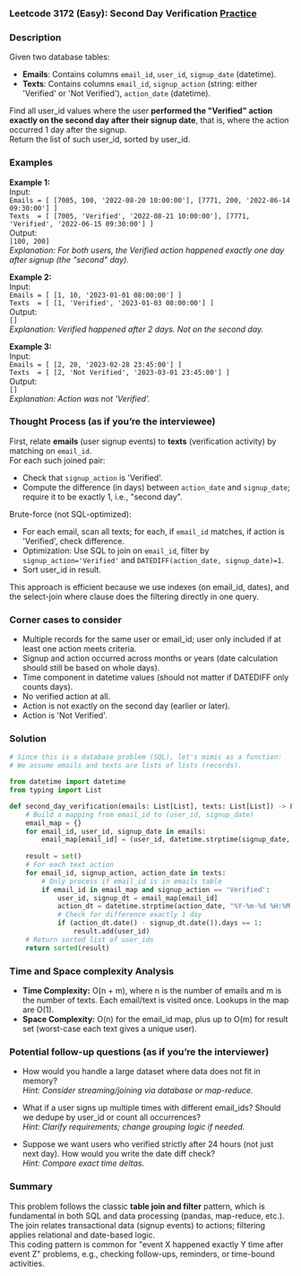 ### Leetcode 3172 (Easy): Second Day Verification [Practice](https://leetcode.com/problems/second-day-verification)

### Description  
Given two database tables:  
- **Emails**: Contains columns `email_id`, `user_id`, `signup_date` (datetime).
- **Texts**: Contains columns `email_id`, `signup_action` (string: either 'Verified' or 'Not Verified'), `action_date` (datetime).

Find all user_id values where the user **performed the "Verified" action exactly on the second day after their signup date**, that is, where the action occurred 1 day after the signup.  
Return the list of such user_id, sorted by user_id.

### Examples  

**Example 1:**  
Input:  
`Emails = [ [7005, 100, '2022-08-20 10:00:00'], [7771, 200, '2022-06-14 09:30:00'] ]`  
`Texts  = [ [7005, 'Verified', '2022-08-21 10:00:00'], [7771, 'Verified', '2022-06-15 09:30:00'] ]`  
Output:  
`[100, 200]`  
*Explanation: For both users, the Verified action happened exactly one day after signup (the "second" day).*

**Example 2:**  
Input:  
`Emails = [ [1, 10, '2023-01-01 08:00:00'] ]`  
`Texts  = [ [1, 'Verified', '2023-01-03 08:00:00'] ]`  
Output:  
`[]`  
*Explanation: Verified happened after 2 days. Not on the second day.*

**Example 3:**  
Input:  
`Emails = [ [2, 20, '2023-02-28 23:45:00'] ]`  
`Texts  = [ [2, 'Not Verified', '2023-03-01 23:45:00'] ]`  
Output:  
`[]`  
*Explanation: Action was not 'Verified'.*

### Thought Process (as if you’re the interviewee)  
First, relate **emails** (user signup events) to **texts** (verification activity) by matching on `email_id`.  
For each such joined pair:
- Check that `signup_action` is 'Verified'.
- Compute the difference (in days) between `action_date` and `signup_date`; require it to be exactly 1, i.e., "second day".

Brute-force (not SQL-optimized):  
- For each email, scan all texts; for each, if `email_id` matches, if action is 'Verified', check difference.  
- Optimization: Use SQL to join on `email_id`, filter by `signup_action='Verified'` and `DATEDIFF(action_date, signup_date)=1`.  
- Sort user_id in result.

This approach is efficient because we use indexes (on email_id, dates), and the select-join where clause does the filtering directly in one query.

### Corner cases to consider  
- Multiple records for the same user or email_id; user only included if at least one action meets criteria.
- Signup and action occurred across months or years (date calculation should still be based on whole days).
- Time component in datetime values (should not matter if DATEDIFF only counts days).
- No verified action at all.
- Action is not exactly on the second day (earlier or later).
- Action is 'Not Verified'.

### Solution

```python
# Since this is a database problem (SQL), let's mimic as a function:
# We assume emails and texts are lists of lists (records).

from datetime import datetime
from typing import List

def second_day_verification(emails: List[List], texts: List[List]) -> List[int]:
    # Build a mapping from email_id to (user_id, signup_date)
    email_map = {}
    for email_id, user_id, signup_date in emails:
        email_map[email_id] = (user_id, datetime.strptime(signup_date, "%Y-%m-%d %H:%M:%S"))
        
    result = set()
    # For each text action
    for email_id, signup_action, action_date in texts:
        # Only process if email_id is in emails table
        if email_id in email_map and signup_action == 'Verified':
            user_id, signup_dt = email_map[email_id]
            action_dt = datetime.strptime(action_date, "%Y-%m-%d %H:%M:%S")
            # Check for difference exactly 1 day
            if (action_dt.date() - signup_dt.date()).days == 1:
                result.add(user_id)
    # Return sorted list of user_ids
    return sorted(result)
```

### Time and Space complexity Analysis  

- **Time Complexity:** O(n + m), where n is the number of emails and m is the number of texts. Each email/text is visited once. Lookups in the map are O(1).
- **Space Complexity:** O(n) for the email_id map, plus up to O(m) for result set (worst-case each text gives a unique user).

### Potential follow-up questions (as if you’re the interviewer)  

- How would you handle a large dataset where data does not fit in memory?  
  *Hint: Consider streaming/joining via database or map-reduce.*

- What if a user signs up multiple times with different email_ids? Should we dedupe by user_id or count all occurrences?  
  *Hint: Clarify requirements; change grouping logic if needed.*

- Suppose we want users who verified strictly after 24 hours (not just next day). How would you write the date diff check?  
  *Hint: Compare exact time deltas.*

### Summary
This problem follows the classic **table join and filter** pattern, which is fundamental in both SQL and data processing (pandas, map-reduce, etc.).  
The join relates transactional data (signup events) to actions; filtering applies relational and date-based logic.  
This coding pattern is common for "event X happened exactly Y time after event Z" problems, e.g., checking follow-ups, reminders, or time-bound activities.